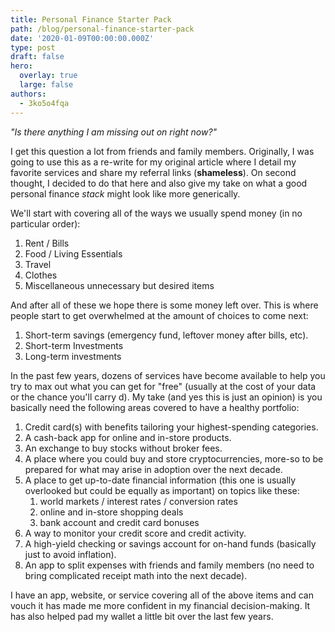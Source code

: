 ```yaml
---
title: Personal Finance Starter Pack
path: /blog/personal-finance-starter-pack
date: '2020-01-09T00:00:00.000Z'
type: post
draft: false
hero:
  overlay: true
  large: false
authors:
  - 3ko5o4fqa
---
```

_"Is there anything I am missing out on right now?"_

I get this question a lot from friends and family members. Originally, I was going to use this as a re-write for my original article where I detail my favorite services and share my referral links (**shameless**). On second thought, I decided to do that here and also  give my take on what a good personal finance _stack_ might look like more generically.

We'll start with covering all of the ways we usually spend money (in no particular order):

1. Rent / Bills
2. Food / Living Essentials
3. Travel
4. Clothes
5. Miscellaneous unnecessary but desired items

And after all of these we hope there is some money left over. This is where people start to get overwhelmed at the amount of choices to come next:

1. Short-term savings (emergency fund, leftover money after bills, etc).
2. Short-term Investments
3. Long-term investments

In the past few years, dozens of services have become available to help you try to max out what you can get for "free" (usually at the cost of your data or the chance you'll carry d). My take (and yes this is just an opinion) is you basically need the following areas covered to have a healthy portfolio:

1. Credit card(s) with benefits tailoring your highest-spending categories.
2. A cash-back app for online and in-store products.
3. An exchange to buy stocks without broker fees.
4. A place where you could buy and store cryptocurrencies, more-so to be prepared for what may arise in adoption over the next decade.
5. A place to get up-to-date financial information (this one is usually overlooked but could be equally as important) on topics like these:
   1. world markets / interest rates / conversion rates
   2. online and in-store shopping deals
   3. bank account and credit card bonuses
6. A way to monitor your credit score and credit activity.
7. A high-yield checking or savings account for on-hand funds (basically just to avoid inflation).
8. An app to split expenses with friends and family members (no need to bring complicated receipt math into the next decade).

I have an app, website, or service covering all of the above items and can vouch it has made me more confident in my financial decision-making. It has also helped pad my wallet a little bit over the last few years.